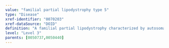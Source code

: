 ```yaml
---
value: "familial partial lipodystrophy type 5"
type: "Disease"
xref-identifier: "0070203"
xref-dataSource: "DOID"
definition: "A familial partial lipodystrophy characterized by autosomal recessive inheritance that has_material_basis_in mutation in the CIDEC gene on chromosome 3p25."
level: "Level 3"
parents: [0050737,0050440]
---
```

